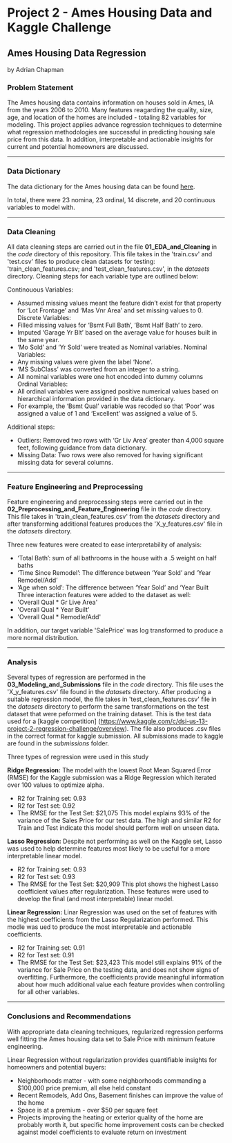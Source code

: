 # Project 2 - Ames Housing Data and Kaggle Challenge

## Ames Housing Data Regression
by Adrian Chapman

### Problem Statement

The Ames housing data contains information on houses sold in Ames, IA from the years 2006 to 2010.  Many features reagarding the quality, size, age, and location of the homes are included - totaling 82 variables for modeling. This project applies advance regression techniques to determine what regression methodologies are successful in predicting housing sale price from this data.  In addition, interpretable and actionable insights for current and potential homeowners are discussed.  

--- 

### Data Dictionary

The data dictionary for the Ames housing data can be found [here](http://jse.amstat.org/v19n3/decock/DataDocumentation.txt).

In total, there were 23 nomina, 23 ordinal, 14 discrete, and 20 continuous variables to model with.  

---

### Data Cleaning

All data cleaning steps are carried out in the file **01_EDA_and_Cleaning** in the *code* directory of this repository.  This file takes in the 'train.csv' and 'test.csv' files to produce clean datasets for testing: 'train_clean_features.csv; and 'test_clean_features.csv', in the *datasets* directory. Cleaning steps for each variable type are outlined below:

Continouous Variables: 
- Assumed missing values meant the feature didn’t exist for that property for ‘Lot Frontage’ and ‘Mas Vnr Area’ and set missing values to 0.
Discrete Variables:
- Filled missing values for ‘Bsmt Full Bath’, ‘Bsmt Half Bath’ to zero.
- Imputed ‘Garage Yr Blt’ based on the average value for houses built in the same year. 
- ‘Mo Sold’ and ‘Yr Sold’ were treated as Nominal variables.
Nominal Variables:
- Any missing values were given the label ‘None’. 
- ‘MS SubClass’ was converted from an integer to a string.
- All nominal variables were one hot encoded into dummy columns
Ordinal Variables:
- All ordinal variables were assigned positive numerical values based on hierarchical information provided in the data dictionary.
- For example, the ‘Bsmt Qual’ variable was recoded so that ‘Poor’ was assigned a value of 1 and ‘Excellent’ was assigned a value of 5.

Additional steps:
- Outliers: Removed two rows with ‘Gr Liv Area’ greater than 4,000 square feet, following guidance from data dictionary.
- Missing Data: Two rows were also removed for having significant missing data for several columns. 

---

### Feature Engineering and Preprocessing

Feature engineering and preprocessing steps were carried out in the **02_Preprocessing_and_Feature_Engineering** file in the *code* directory.  This file takes in 'train_clean_features.csv' from the *datasets* directory and after transforming additional features produces the 'X_y_features.csv' file in the *datasets* directory.

Three new features were created to ease interpretability of analysis:
- ‘Total Bath’: sum of all bathrooms in the house with a .5 weight on half baths
- ‘Time Since Remodel’: The difference between ‘Year Sold’ and ‘Year Remodel/Add’
- ‘Age when sold’: The difference between ‘Year Sold’ and ‘Year Built 
Three interaction features were added to the dataset as well:
- 'Overall Qual * Gr Live Area'
- 'Overall Qual * Year Built'
- 'Overall Qual * Remodle/Add'

In addition, our target variable 'SalePrice' was log transformed to produce a more normal distribution.

---

### Analysis

Several types of regression are performed in the **03_Modeling_and_Submissions** file in the *code* directory.  This file uses the 'X_y_features.csv' file found in the *datasets* directory.  After producing a suitable regression model, the file takes in 'test_clean_features.csv' file in the *datasets* directory to perform the same transformations on the test dataset that were peformed on the training dataset.  This is the test data used for a [kaggle competition] (https://www.kaggle.com/c/dsi-us-13-project-2-regression-challenge/overview).  The file also produces .csv files in the correct format for kaggle submission.  All submissions made to kaggle are found in the *submissions* folder.

Three types of regression were used in this study

**Ridge Regression:** The model with the lowest Root Mean Squared Error (RMSE) for the Kaggle submission was a Ridge Regression which iterated over 100 values to optimize alpha.
- R2 for Training set: 0.93
- R2 for Test set: 0.92
- The RMSE for the Test Set: $21,075
This model explains 93% of the variance of the Sales Price for our test data.  The high and similar R2 for Train and Test indicate this model should perform well on unseen data.

**Lasso Regression:** Despite not performing as well on the Kaggle set, Lasso was used to help determine features most likely to be useful for a more interpretable linear model. 
- R2 for Training set: 0.93
- R2 for Test set: 0.93
- The RMSE for the Test Set: $20,909
This plot shows the highest Lasso coefficient values after regularization.  These features were used to develop the final (and most interpretable) linear model.

**Linear Regression:** Linar Regression was used on the set of features with the highest coefficients from the Lasso Regularization performed.  This modle was ued to produce the most interpretable and actionable coefficients.
- R2 for Training set: 0.91
- R2 for Test set: 0.91
- The RMSE for the Test Set: $23,423
This model still explains 91% of the variance for Sale Price on the testing data, and does not show signs of overfitting.  Furthermore, the coefficients provide meaningful information about how much additional value each feature provides when controlling for all other variables.

---

### Conclusions and Recommendations

With appropriate data cleaning techniques, regularized regression performs well fitting the Ames housing data set to Sale Price with minimum feature engineering.

Linear Regression without regularization provides quantifiable insights for homeowners and potential buyers:
- Neighborhoods matter - with some neighborhoods commanding a $100,000 price premium, all else held constant
- Recent Remodels, Add Ons, Basement finishes can improve the value of the home
- Space is at a premium - over $50 per square feet
- Projects improving the heating or exterior quality of the home are probably worth it, but specific home improvement costs can be checked against model coefficients to evaluate return on investment 



